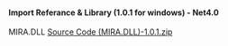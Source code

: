 #### Import Referance & Library (1.0.1 for windows) - Net4.0

 MIRA.DLL
[Source Code (MIRA.DLL)-1.0.1.zip](https://git.io/fpvoI "Windows DLL")
